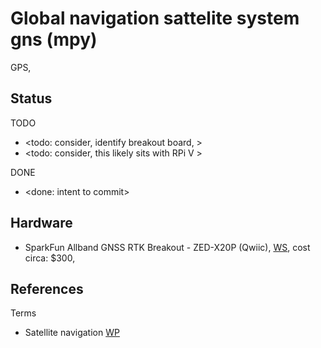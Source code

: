 # Global navigation sattelite system gns (mpy)

GPS, 

## Status
TODO
* <todo: consider, identify breakout board, >
* <todo: consider, this likely sits with RPi V >

DONE
* <done: intent to commit>

## Hardware

* SparkFun Allband GNSS RTK Breakout - ZED-X20P (Qwiic), [WS](https://www.sparkfun.com/sparkfun-allband-gnss-rtk-breakout-zed-x20p-qwiic.html), cost circa: $300, 

## References

Terms
* Satellite navigation [WP](https://en.wikipedia.org/wiki/Satellite_navigation)

